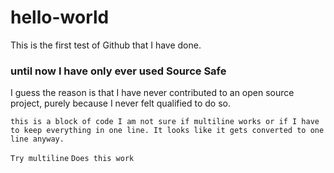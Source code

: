 # hello-world
This is the first test of Github that I have done.

### until now I have only ever used Source Safe
I guess the reason is that I have never contributed to an open source project, purely because I never felt qualified to do so.

`this is a block of code
I am not sure if multiline works or if
I have to keep everything in one line. It looks like it gets converted to one line anyway.`

`Try multiline`
`Does this work`
